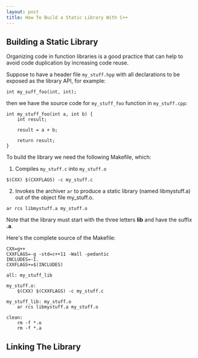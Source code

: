 ```yaml
---
layout: post
title: How To Build a Static Library With C++
---
```


## Building a Static Library

Organizing code in function libraries is a good practice that can help to avoid code duplication by increasing code reuse.

Suppose to have a header file `my_stuff.hpp` with all declarations to be exposed as the library API, for example:

```
int my_suff_foo(int, int);

```
then we have the source code for `my_stuff_foo` function in `my_stuff.cpp`:

```
int my_stuff_foo(int a, int b) {
    int result;
    
    result = a + b;
    
    return result;
}
```

To build the library we need the following Makefile, which:

1. Compiles `my_stuff.c` into `my_stuff.o`

```
$(CXX) $(CXXFLAGS) -c my_stuff.c
```

2. Invokes the archiver `ar` to produce a static library (named libmystuff.a) out of the object file my_stuff.o.

```
ar rcs libmystuff.a my_stuff.o
```
Note that the library must start with the three letters **lib** and have the suffix **.a**. 

Here's the complete source of the Makefile:

```
CXX=g++
CXXFLAGS=-g -std=c++11 -Wall -pedantic
INCLUDES=-I.
CXXFLAGS+=$(INCLUDES)

all: my_stuff_lib

my_stuff.o:
	$(CXX) $(CXXFLAGS) -c my_stuff.c

my_stuff_lib: my_stuff.o
	ar rcs libmystuff.a my_stuff.o

clean:
	rm -f *.o
	rm -f *.a
```
	
## Linking The Library
